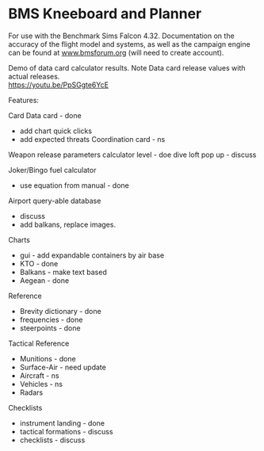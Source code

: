 # BMS Kneeboard and Planner


For use with the Benchmark Sims Falcon 4.32.
Documentation on the accuracy of the flight model and systems, as well as
the campaign engine can be found at www.bmsforum.org (will need to create account).

Demo of data card calculator results.  Note Data card release values with actual releases.  
https://youtu.be/PpSGgte6YcE

Features:

Card
Data card - done
- add chart quick clicks
- add expected threats
Coordination card - ns


Weapon release parameters calculator
level - doe
dive
loft
pop up - discuss

Joker/Bingo fuel calculator
- use equation from manual - done

Airport query-able database
- discuss
- add balkans, replace images.

Charts
- gui - add expandable containers by air base
- KTO - done
- Balkans - make text based
- Aegean - done

Reference
- Brevity dictionary - done
- frequencies - done
- steerpoints - done

Tactical Reference
- Munitions - done
- Surface-Air - need update
- Aircraft - ns
- Vehicles - ns
- Radars

Checklists
- instrument landing - done
- tactical formations - discuss
- checklists - discuss
